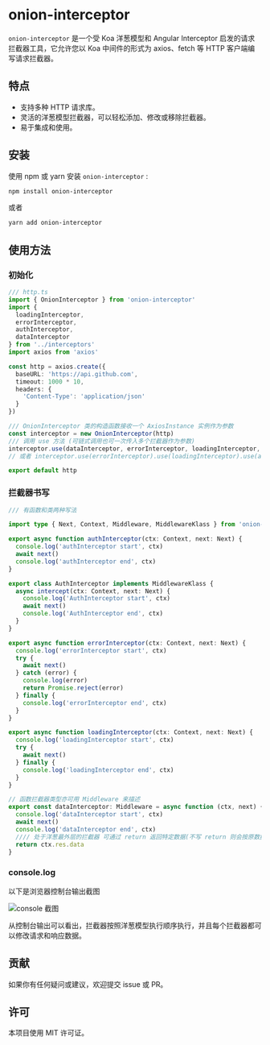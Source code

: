 # onion-interceptor

`onion-interceptor` 是一个受 Koa 洋葱模型和 Angular Interceptor 启发的请求拦截器工具，它允许您以 Koa 中间件的形式为 axios、fetch 等 HTTP 客户端编写请求拦截器。

## 特点

- 支持多种 HTTP 请求库。
- 灵活的洋葱模型拦截器，可以轻松添加、修改或移除拦截器。
- 易于集成和使用。

## 安装

使用 npm 或 yarn 安装 `onion-interceptor` :

```bash
npm install onion-interceptor
```

或者

```bash
yarn add onion-interceptor
```

## 使用方法

### 初始化

```typescript
/// http.ts
import { OnionInterceptor } from 'onion-interceptor'
import {
  loadingInterceptor,
  errorInterceptor,
  authInterceptor,
  dataInterceptor
} from '../interceptors'
import axios from 'axios'

const http = axios.create({
  baseURL: 'https://api.github.com',
  timeout: 1000 * 10,
  headers: {
    'Content-Type': 'application/json'
  }
})

/// OnionInterceptor 类的构造函数接收一个 AxiosInstance 实例作为参数
const interceptor = new OnionInterceptor(http)
/// 调用 use 方法 (可链式调用也可一次传入多个拦截器作为参数)
interceptor.use(dataInterceptor, errorInterceptor, loadingInterceptor, authInterceptor)
// 或者 interceptor.use(errorInterceptor).use(loadingInterceptor).use(authInterceptor)

export default http
```

### 拦截器书写

```typescript
/// 有函数和类两种写法

import type { Next, Context, Middleware, MiddlewareKlass } from 'onion-interceptor'

export async function authInterceptor(ctx: Context, next: Next) {
  console.log('authInterceptor start', ctx)
  await next()
  console.log('authInterceptor end', ctx)
}

export class AuthInterceptor implements MiddlewareKlass {
  async intercept(ctx: Context, next: Next) {
    console.log('AuthInterceptor start', ctx)
    await next()
    console.log('AuthInterceptor end', ctx)
  }
}

export async function errorInterceptor(ctx: Context, next: Next) {
  console.log('errorInterceptor start', ctx)
  try {
    await next()
  } catch (error) {
    console.log(error)
    return Promise.reject(error)
  } finally {
    console.log('errorInterceptor end', ctx)
  }
}

export async function loadingInterceptor(ctx: Context, next: Next) {
  console.log('loadingInterceptor start', ctx)
  try {
    await next()
  } finally {
    console.log('loadingInterceptor end', ctx)
  }
}

// 函数拦截器类型亦可用 Middleware 来描述
export const dataInterceptor: Middleware = async function (ctx, next) {
  console.log('dataInterceptor start', ctx)
  await next()
  console.log('dataInterceptor end', ctx)
  //// 处于洋葱最外层的拦截器 可通过 return 返回特定数据(不写 return 则会按原数据返回)
  return ctx.res.data
}
```

### console.log

以下是浏览器控制台输出截图

![console 截图](https://cdn.jsdelivr.net/gh/EricWXY/PictureBed_0@master/202407262129878.png)

从控制台输出可以看出，拦截器按照洋葱模型执行顺序执行，并且每个拦截器都可以修改请求和响应数据。

## 贡献

如果你有任何疑问或建议，欢迎提交 issue 或 PR。

## 许可

本项目使用 MIT 许可证。
